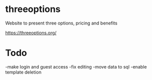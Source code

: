 # threeoptions
Website to present three options, pricing and benefits

https://threeoptions.org/


# Todo
-make login and guest access
-fix editing
-move data to sql 
-enable template deletion
